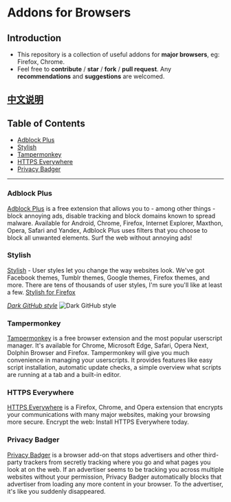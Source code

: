# Addons for Browsers

## Introduction
 * This repository is a collection of useful addons for **major browsers**, eg: Firefox, Chrome.
 * Feel free to **contribute** / **star** / **fork** / **pull request**. Any **recommendations** and **suggestions** are welcomed.

## [中文说明](./README_zh-CN.md)

## Table of Contents

 - [Adblock Plus](#adblock-plus)
 - [Stylish](#stylish)
 - [Tampermonkey](#tampermonkey)
 - [HTTPS Everywhere](#https-everywhere)
 - [Privacy Badger](#privacy-badger)

***********



### Adblock Plus

[Adblock Plus](https://adblockplus.org) is a free extension that allows you to - among other things - block annoying ads, disable tracking and block domains known to spread malware. Available for Android, Chrome, Firefox, Internet Explorer, Maxthon, Opera, Safari and Yandex, Adblock Plus uses filters that you choose to block all unwanted elements. Surf the web without annoying ads!

### Stylish

[Stylish](https://userstyles.org/) - User styles let you change the way websites look. We've got Facebook themes, Tumblr themes, Google themes, Firefox themes, and more. There are tens of thousands of user styles, I'm sure you'll like at least a few. [Stylish for Firefox](https://addons.mozilla.org/en-US/firefox/addon/stylish/?src=external-userstyleshome)

[_Dark GitHub style_](https://userstyles.org/styles/37035/github-dark)
![Dark GitHub style](https://userstyles.org/style_screenshots/37035_after.png)

### Tampermonkey

[Tampermonkey](http://tampermonkey.net/) is a free browser extension and the most popular userscript manager. It's available for Chrome, Microsoft Edge, Safari, Opera Next, Dolphin Browser and Firefox. Tampermonkey will give you much convenience in managing your userscripts. It provides features like easy script installation, automatic update checks, a simple overview what scripts are running at a tab and a built-in editor.

### HTTPS Everywhere

[HTTPS Everywhere](https://www.eff.org/https-everywhere) is a Firefox, Chrome, and Opera extension that encrypts your communications with many major websites, making your browsing more secure. Encrypt the web: Install HTTPS Everywhere today.

### Privacy Badger

[Privacy Badger](https://www.eff.org/privacybadger) is a browser add-on that stops advertisers and other third-party trackers from secretly tracking where you go and what pages you look at on the web. If an advertiser seems to be tracking you across multiple websites without your permission, Privacy Badger automatically blocks that advertiser from loading any more content in your browser. To the advertiser, it's like you suddenly disappeared.

